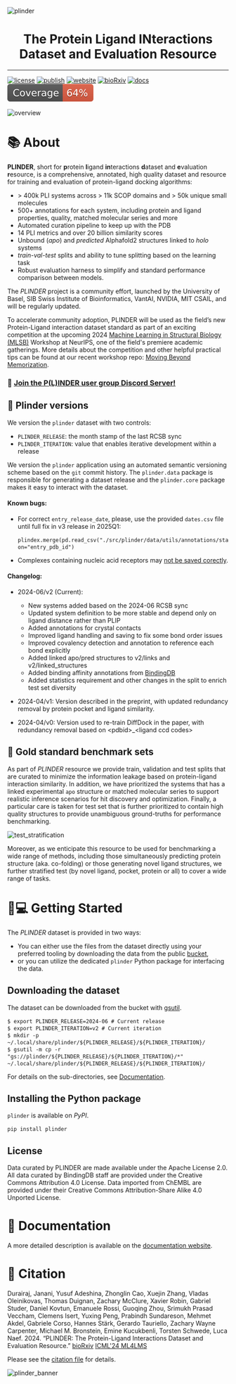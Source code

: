 ![plinder](https://github.com/user-attachments/assets/05088c51-36c8-48c6-a7b2-8a69bd40fb44)

<div align="center">
    <h1>The Protein Ligand INteractions Dataset and Evaluation Resource</h1>
</div>

---

[![license](https://img.shields.io/badge/License-Apache%202.0-blue.svg)](https://github.com/plinder-org/plinder/blob/master/LICENSE.txt)
[![publish](https://github.com/plinder-org/plinder/actions/workflows/main.yaml/badge.svg)](https://github.com/plinder-org/plinder/pkgs/container/plinder)
[![website](https://img.shields.io/badge/website-plinder-blue.svg)](https://www.plinder.sh/)
[![bioRxiv](https://img.shields.io/badge/bioRxiv-2024.07.17.603955-blue.svg)](https://www.biorxiv.org/content/10.1101/2024.07.17.603955)
[![docs](https://github.com/plinder-org/plinder/actions/workflows/docs.yaml/badge.svg)](https://plinder-org.github.io/plinder/)
[![coverage](https://github.com/plinder-org/plinder/raw/python-coverage-comment-action-data/badge.svg)](https://github.com/plinder-org/plinder/tree/python-coverage-comment-action-data)

![overview](https://github.com/user-attachments/assets/39d251b1-8114-4242-b9fc-e0cce900d22f)

# 📚 About

**PLINDER**, short for **p**rotein **l**igand **in**teractions **d**ataset and
**e**valuation **r**esource, is a comprehensive, annotated, high quality dataset and
resource for training and evaluation of protein-ligand docking algorithms:

- \> 400k PLI systems across > 11k SCOP domains and > 50k unique small molecules
- 500+ annotations for each system, including protein and ligand properties, quality,
  matched molecular series and more
- Automated curation pipeline to keep up with the PDB
- 14 PLI metrics and over 20 billion similarity scores
- Unbound \(_apo_\) and _predicted_ Alphafold2 structures linked to _holo_ systems
- _train-val-test_ splits and ability to tune splitting based on the learning task
- Robust evaluation harness to simplify and standard performance comparison between
  models.

The *PLINDER* project is a community effort, launched by the University of Basel,
SIB Swiss Institute of Bioinformatics, VantAI, NVIDIA, MIT CSAIL, and will be regularly
updated.

To accelerate community adoption, PLINDER will be used as the field’s new Protein-Ligand
interaction dataset standard as part of an exciting competition at the upcoming 2024
[Machine Learning in Structural Biology (MLSB)](https://mlsb.io#challenge) Workshop at NeurIPS, one of the field's premiere academic gatherings.
More details about the competition and other helpful practical tips can be found at our recent workshop repo:
[Moving Beyond Memorization](https://github.com/plinder-org/moving_beyond_memorisation).

### 👋 [Join the P(L)INDER user group Discord Server!](https://discord.gg/KgUdMn7TuS)


## 🔢 Plinder versions

We version the `plinder` dataset with two controls:

- `PLINDER_RELEASE`: the month stamp of the last RCSB sync
- `PLINDER_ITERATION`: value that enables iterative development within a release

We version the `plinder` application using an automated semantic
versioning scheme based on the `git` commit history.
The `plinder.data` package is responsible for generating a dataset
release and the `plinder.core` package makes it easy to interact
with the dataset.

#### Known bugs:
- For correct `entry_release_date`, please, use the provided `dates.csv` file until full fix in v3 release in 2025Q1:
    ```
    plindex.merge(pd.read_csv("./src/plinder/data/utils/annotations/static_files/dates.csv"), on="entry_pdb_id")
    ```
- Complexes containing nucleic acid receptors may [not be saved corectly](https://github.com/plinder-org/plinder/issues/61).

#### Changelog:

- 2024-06/v2 (Current):
    - New systems added based on the 2024-06 RCSB sync
    - Updated system definition to be more stable and depend only on ligand distance rather than PLIP
    - Added annotations for crystal contacts
    - Improved ligand handling and saving to fix some bond order issues
    - Improved covalency detection and annotation to reference each bond explicitly
    - Added linked apo/pred structures to v2/links and v2/linked_structures
    - Added binding affinity annotations from [BindingDB](https://bindingdb.org)
    - Added statistics requirement and other changes in the split to enrich test set diversity

- 2024-04/v1: Version described in the preprint, with updated redundancy removal by protein pocket and ligand similarity.
- 2024-04/v0: Version used to re-train DiffDock in the paper, with redundancy removal based on \<pdbid\>\_\<ligand ccd codes\>

## 🏅 Gold standard benchmark sets

As part of *PLINDER* resource we provide train, validation and test splits that are
curated to minimize the information leakage based on protein-ligand interaction
similarity.
In addition, we have prioritized the systems that has a linked experimental `apo`
structure or matched molecular series to support realistic inference scenarios for hit
discovery and optimization.
Finally, a particular care is taken for test set that is further prioritized to contain
high quality structures to provide unambiguous ground-truths for performance
benchmarking.

![test_stratification](https://github.com/user-attachments/assets/5bb96534-f939-42b5-bf85-5ac3a71aa324)

Moreover, as we enticipate this resource to be used for benchmarking a wide range of methods, including those simultaneously predicting protein structure (aka. co-folding) or those generating novel ligand structures, we further stratified test (by novel ligand, pocket, protein or all) to cover a wide range of tasks.

# 👨💻 Getting Started

The *PLINDER* dataset is provided in two ways:

- You can either use the files from the dataset directly using your preferred tooling
  by downloading the data from the public
  [bucket](https://cloud.google.com/storage/docs/buckets),
- or you can utilize the dedicated `plinder` Python package for interfacing the data.


## Downloading the dataset

The dataset can be downloaded from the bucket with
[gsutil](https://cloud.google.com/storage/docs/gsutil_install).

```console
$ export PLINDER_RELEASE=2024-06 # Current release
$ export PLINDER_ITERATION=v2 # Current iteration
$ mkdir -p ~/.local/share/plinder/${PLINDER_RELEASE}/${PLINDER_ITERATION}/
$ gsutil -m cp -r "gs://plinder/${PLINDER_RELEASE}/${PLINDER_ITERATION}/*" ~/.local/share/plinder/${PLINDER_RELEASE}/${PLINDER_ITERATION}/
```
For details on the sub-directories, see [Documentation](https://plinder-org.github.io/plinder/tutorial/dataset.html).

## Installing the Python package

`plinder` is available on *PyPI*.

```
pip install plinder
```

## License
Data curated by PLINDER are made available under the Apache License 2.0.
All data curated by BindingDB staff are provided under the Creative Commons Attribution 4.0 License. Data imported from ChEMBL are provided under their Creative Commons Attribution-Share Alike 4.0 Unported License.


# 📝 Documentation

A more detailed description is available on the
[documentation website](https://plinder-org.github.io/plinder/).

# 📃 Citation

Durairaj, Janani, Yusuf Adeshina, Zhonglin Cao, Xuejin Zhang, Vladas Oleinikovas, Thomas Duignan, Zachary McClure, Xavier Robin, Gabriel Studer, Daniel Kovtun, Emanuele Rossi, Guoqing Zhou, Srimukh Prasad Veccham, Clemens Isert, Yuxing Peng, Prabindh Sundareson, Mehmet Akdel, Gabriele Corso, Hannes Stärk, Gerardo Tauriello, Zachary Wayne Carpenter, Michael M. Bronstein, Emine Kucukbenli, Torsten Schwede, Luca Naef. 2024. “PLINDER: The Protein-Ligand Interactions Dataset and Evaluation Resource.”
[bioRxiv](https://doi.org/10.1101/2024.07.17.603955)
[ICML'24 ML4LMS](https://openreview.net/forum?id=7UvbaTrNbP)

Please see the [citation file](CITATION.cff) for details.

![plinder_banner](https://github.com/user-attachments/assets/43d129f2-3bb6-4903-81fa-182c351c64b6)
